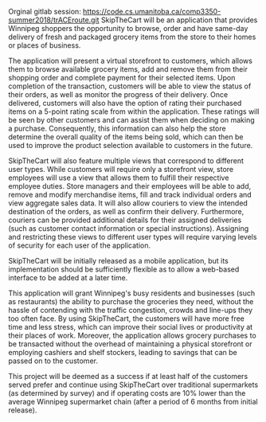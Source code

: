Orginal gitlab session: https://code.cs.umanitoba.ca/comp3350-summer2018/trACEroute.git
SkipTheCart will be an application that provides Winnipeg shoppers the opportunity to browse, order and have same-day delivery of fresh and packaged grocery items from the store to their homes or places of business.

The application will present a virtual storefront to customers, which allows them to browse available grocery items, add and remove them from their shopping order and complete payment for their selected items. Upon completion of the transaction, customers will be able to view the status of their orders, as well as monitor the progress of their delivery. Once delivered, customers will also have the option of rating their purchased items on a 5-point rating scale from within the application. These ratings will be seen by other customers and can assist them when deciding on making a purchase. Consequently, this information can also help the store determine the overall quality of the items being sold, which can then be used to improve the product selection available to customers in the future.

SkipTheCart will also feature multiple views that correspond to different user types. While customers will require only a storefront view, store employees will use a view that allows them to fulfill their respective employee duties. Store managers and their employees will be able to add, remove and modify merchandise items, fill and track individual orders and view aggregate sales data. It will also allow couriers to view the intended destination of the orders, as well as confirm their delivery. Furthermore, couriers can be provided additional details for their assigned deliveries (such as customer contact information or special instructions). Assigning and restricting these views to different user types will require varying levels of security for each user of the application.

SkipTheCart will be initially released as a mobile application, but its implementation should be sufficiently flexible as to allow a web-based interface to be added at a later time.

This application will grant Winnipeg's busy residents and businesses (such as restaurants) the ability to purchase the groceries they need, without the hassle of contending with the traffic congestion, crowds and line-ups they too often face. By using SkipTheCart, the customers will have more free time and less stress, which can improve their social lives or productivity at their places of work. Moreover, the application allows grocery purchases to be transacted without the overhead of maintaining a physical storefront or employing cashiers and shelf stockers, leading to savings that can be passed on to the customer.

This project will be deemed as a success if at least half of the customers served prefer and continue using SkipTheCart over traditional supermarkets (as determined by survey) and if operating costs are 10% lower than the average Winnipeg supermarket chain (after a period of 6 months from initial release).
